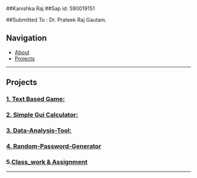##Kanishka Raj
##Sap id: 590019151

##Submitted To : Dr. Prateek Raj Gautam.

## Navigation
- [About](#about)
- [Projects](#projects)


---

## Projects

### [1. Text Based Game: ](https://github.com/kanishka119/Text-Based-Game-)

### [2. Simple Gui Calculator: ](https://github.com/kanishka119/Simple-Gui-Calculator-)

### [3. Data-Analysis-Tool: ](https://github.com/kanishka119/Data-Analysis-Tool)

### [4. Random-Password-Generator](https://github.com/kanishka119/Random-Password-Generator-)

### 5.[Class_work & Assignment](https://github.com/kanishka119/B1B2)


---
